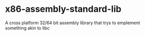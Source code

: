 # x86-assembly-standard-lib
A cross platform 32/64 bit assembly library that trys to emplement something akin to libc
